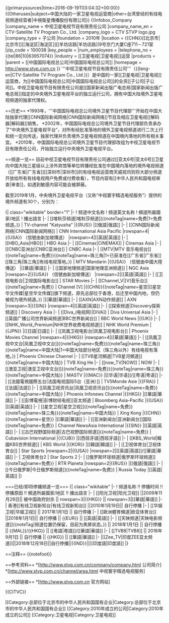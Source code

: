 {{primarysources|time=2016-09-19T03:04:32+00:00}}
{{Otheruses|subject=中国大陆的一家卫星电视运营商|other=台湾曾经的有线电视频道经营者|中視衛星傳播股份有限公司}}
{{Infobox_Company
|company_name   = 中视卫星电视节目有限责任公司
|company_name_en   = CTV-Satellite TV Program Co., Ltd.
|company_logo   = CTV STVP logo.jpg
|company_type   = 子公司
|foundation     = 2010年
|location       = {{CHN}}[[北京市|北京市]][[海淀区|海淀区]][[羊坊店路|羊坊店路]]9号京门大厦C座711－721室
|zip_code = 100038
|key_people     = 
|num_employees  = 
|telephone_no  = {{tel|86|10|63957074}}
|industry       = [[卫星电视|卫星电视]]运营
|products       =
|parent     = [[中国国际电视总公司|中国国际电视总公司]]
|homepage       = http://www.stvp.com.cn
}}
'''中视卫星电视节目有限责任公司'''（{{lang-en|CTV-Satellite TV Program Co., Ltd.}}）是中国的一家[[卫星电视|卫星电视]]运营商，为[[中国国际电视总公司|中国国际电视总公司]]的全资[[子公司|子公司]]。中视卫星电视节目有限责任公司是[[国家新闻出版广电总局|国家新闻出版广电总局]]指定的中央境外卫星电视平台的独立运行公司，拥有中国大陆境外卫星电视频道的独家代理权。

==历史==
*1993年，'''中国国际电视总公司境外卫星节目代理部'''开始在中国大陆独家代理[[CNN国际新闻网络|CNN国际新闻网络]]节目及相应卫星电视[[解码器|解码器]]销售。
*2002年，中国国际电视总公司境外卫星节目代理部负责承办了“中央境外卫星电视平台”，对所有经批准落地的境外卫星电视频道进行二次上行和统一定向传送，独家代理并负责境外卫星电视频道在中国境内落地的所有相关事宜。
*2010年，中国国际电视总公司境外卫星节目代理部改组为中视卫星电视节目有限责任公司，开始独立运行中央境外卫星电视平台。

==频道一览==
目前中视卫星电视节目有限责任公司通过[[亚太6号|亚太6号]]卫星向中国大陆三星级以上涉外宾馆等单位转播经批准在中国境内落地的境外电视频道（[[广东省|广东省]][[深圳市|深圳市]]的有线电视运营商天威视讯则将大部分频道开放给所有有线电视用户免费或付费收看），节目内容有[[中华人民共和国电视审查|审查]]，如遇到敏感内容可能会被屏蔽。

截至2019年1月，中央境外卫星电视平台（又称“中视寰宇精选电视服务”）提供的境外频道有30个，分别为：

{| class="wikitable" border="1"
|-
! 频道中文名称
! 频道英文名称
! 頻道所屬國家/地区
! 播出語言
|-
| [[喀秋莎频道|喀秋莎频道]]{{noteTag|name=免费|1=免费频道。}}
| TV-channel "Katyusha"
|{{RUS}}
|[[俄語|俄語]]
|-
| [[CNN国际新闻网络|CNN国际新闻网络]]
| CNN International Asia Pacific
|rowspan=4|{{USA}} （信號由新加坡傳送）
|rowspan=4|[[英語|英語]]
|-
| [[HBO_Asia|HBO]]
| HBO Asia
|-
| [[Cinemax|CINEMAX]]
| Cinemax Asia
|-
| [[CNBC亚洲台|CNBC亚洲台]]
| CNBC Asia
|-
| [[MTV|MTV 音乐电视台]]{{noteTag|name=免费}}{{noteTag|name=珠三角|1=已获准在[[广东省|广东省]][[珠三角|珠三角]]有线电视落地。}}
| MTV Mandarin
|{{USA}} （信號由中國大陸傳送）
|[[華語|華語]]
|-
| [[国家地理频道|国家地理亚洲频道]]
| NGC Asia
|rowspan=2|{{USA}} （信號由新加坡傳送）
|rowspan=2|[[英語|英語]]
|-
| [[卫视电影台|卫视国际电影台]]
| STAR Movies
|-
| [[Channel_V|[V]音乐台]]{{noteTag|name=免费}}
| Channel [V]
|{{CHN}}{{noteTag|name=星空|[[星空华文传媒|星空华文传媒]]旗下频道，原先总部位于香港，后迁至中国内地，但仍被视为境外频道。}}
|[[華語|華語]]
|-
| [[AXN|AXN动作频道]]
| AXN
|rowspan=3|{{SIN}}
|rowspan=4|[[英語|英語]]
|-
| [[探索频道|Discovery探索频道]]
| Discovery Asia
|-
| [[Diva_(电视网)|DIVA]]
| Diva Universal Asia
|-
| [[英国广播公司世界新闻频道|BBC世界新闻台]]
| BBC World News
|{{UK}}
|-
| [[NHK_World_Premium|NHK世界收费电视频道]]
| NHK World Premium
|{{JPN}}
|[[日語|日語]]
|-
| [[凤凰卫视电影台|凤凰卫视电影台]]
| Phoenix Movies Channel
|rowspan=4|{{HKG}}
|rowspan=4|[[華語|華語]]
|-
| [[凤凰卫视中文台|凤凰卫视中文台]]{{noteTag|name=免费}}{{noteTag|name=珠三角}}{{noteTag|name=中国大陆|1=中国大陆部分地区（珠三角以外）有线电视有落地。}}
| Phoenix Chinese Channel
|-
| [[TVB星河頻道|TVB星河頻道]]{{noteTag|name=中国大陆}}
| TVB Xing He
|-
| [[now_TV|NOW]]
| NOW
|-
| [[澳亚卫视|澳亚卫视中文台]]{{noteTag|name=免费}}{{noteTag|name=珠三角}}{{noteTag|name=中国大陆}}
| MASTV
|{{MAC}}
|[[华语|华语]]/[[粤语|粤语]]
|-
| [[法國電視國際五台|法国电视国际5台（亚洲）]]
| TV5Monde Asie
|{{FRA}}
|[[法語|法語]]
|-
| [[凤凰卫视资讯台|凤凰卫视资讯台]]{{noteTag|name=免费}}{{noteTag|name=中国大陆}}
| Phoenix Infonews Channel
|{{HKG}}
|[[華語|華語]]
|-
| [[彭博電視|彭博财经电视]]亚太频道
| Bloomberg Asia-Pacific
|{{USA}}
|[[英語|英語]]
|-
| [[星空卫视|星空卫视]]{{noteTag|name=免费}}{{noteTag|name=珠三角}}{{noteTag|name=中国大陆}}
| Xing Kong
|{{CHN}}{{noteTag|name=星空}}
|[[華語|華語]]
|-
| [[亚洲新闻台|亚洲新闻台]]国际{{noteTag|name=免费}}
| Channel NewsAsia International
|{{SIN}}
|[[英語|英語]]
|-
| [[古巴视野国际频道|古巴视野国际频道]]{{noteTag|name=免费}}
| Cubavision International
|{{CUB}}
|[[西班牙語|西班牙語]]
|-
| [[KBS_World|韓國KBS世界频道]]
| KBS World
|{{KOR}}
|[[韓語|韓語]]
|-
| [[卫视体育台|卫视体育台]]
| Star Sports
|rowspan=2|{{USA}}
|rowspan=2|[[英語|英語]]/[[華語|華語]]
|-
| 卫视体育台2
| Star Sports 2
|-
| [[俄罗斯环球频道|俄罗斯环球频道]]{{noteTag|name=免费}}
| RTR Planeta
|rowspan=2|{{RUS}}
|[[俄語|俄語]]
|-
| [[今日俄罗斯|今日俄罗斯频道]]{{noteTag|name=免费}}
| Russia Today
|[[英語|英語]]
|}

===已经/即将停播频道一览===
{| class="wikitable"
|-
! 频道名称 !! 停播时间 !! 停播原因 !! 頻道所屬國家/地区 !! 播出語言
|-
| [[阳光卫视|阳光卫视]] ||2009年11月28日|| 被中国政府封杀 || rowspan=3|{{HKG}} || rowspan=3|[[華語|華語]]
|-
| 香港[[有线卫视新知台|有线卫视新知台]] ||2010年1月19日|| 自行停播
|-
| [[华娱卫视|华娱卫视]] || 2017年1月1日 || 自行停播
|-
| [[歐洲體育頻道|欧亚体育台]] ||2018年1月1日|| 自行停播 || {{EUR}} || [[英語|英語]]
|-
| [[天映频道|天映电影频道]]{{noteTag|频道位置仍保留，目前为黑屏状态。}} || 2018年1月1日 || 自行停播 || {{MAL}}/{{HKG}} || [[粵語|粵語]]/[[華語|華語]]
|-
| [[TVB8|TVB8]] || 2018年9月1日 || 自行停播 || {{HKG}} || [[華語|華語]]
|-
|[[Zee_TV|印度ZEE亚太频道]]||2018年12月18日||自行停播||{{IND}}||[[印度語|印度語]]
|}

==注释==
{{notefoot}}

==参考资料==
*[http://www.stvp.com.cn/company/company.html 公司简介]
*[http://www.stvp.com.cn/channel/area.html 中视寰宇精选电视服务]

==外部链接==
*[http://www.stvp.com.cn 官方网站]

{{CITVC}}

[[Category:总部位于北京市的中华人民共和国国有企业|Category:总部位于北京市的中华人民共和国国有企业]]
[[Category:2010年成立的公司|Category:2010年成立的公司]]
[[Category:卫星电视|Category:卫星电视]]